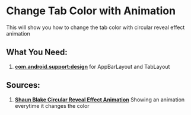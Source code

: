 # Change Tab Color with Animation
This will show you how to change the tab color with circular reveal effect animation

## What You Need:
1. [**com.android.support:design**](https://github.com/codepath/android_guides/wiki/Design-Support-Library) for AppBarLayout and TabLayout

## Sources:
1. [**Shaun Blake Circular Reveal Effect Animation**](https://github.com/shaun-blake-experiments/example-toolbar-animation) Showing an animation everytime it changes the color
